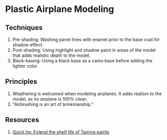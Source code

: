 # Plastic Airplane Modeling

## Techniques

1. Pre-shading: Washing panel lines with enamel prior to the base coat for shadow effect.
1. Post-shading: Using highlight and shadow paint in areas of the model that adds realistic depth to the model.
1. Black-basing: Using a black base as a camo base before adding the lighter color.

## Principles

1. Weathering is welcomed when modeling airplanes. It adds realism to the model, as no airplane is 100% clean.
1. "Airbrushing is an art of brinkmanship."

## Resources

1. [Quick tip: Extend the shelf life of Tamiya paints](http://www.ipmsdayton.com/content/quick-tip-extend-shelf-life-tamiya-paints)
